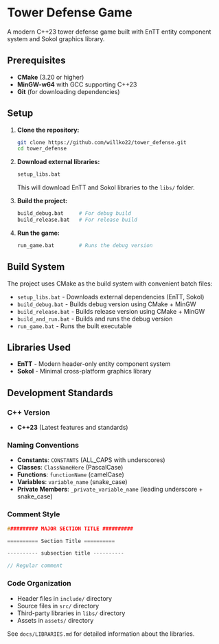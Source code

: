 # Tower Defense Game

A modern C++23 tower defense game built with EnTT entity component system and Sokol graphics library.

## Prerequisites

- **CMake** (3.20 or higher)
- **MinGW-w64** with GCC supporting C++23
- **Git** (for downloading dependencies)

## Setup

1. **Clone the repository:**
   ```bash
   git clone https://github.com/willko22/tower_defense.git
   cd tower_defense
   ```

2. **Download external libraries:**
   ```bash
   setup_libs.bat
   ```
   This will download EnTT and Sokol libraries to the `libs/` folder.

3. **Build the project:**
   ```bash
   build_debug.bat     # For debug build
   build_release.bat   # For release build
   ```

4. **Run the game:**
   ```bash
   run_game.bat        # Runs the debug version
   ```

## Build System

The project uses CMake as the build system with convenient batch files:

- `setup_libs.bat` - Downloads external dependencies (EnTT, Sokol)
- `build_debug.bat` - Builds debug version using CMake + MinGW
- `build_release.bat` - Builds release version using CMake + MinGW  
- `build_and_run.bat` - Builds and runs the debug version
- `run_game.bat` - Runs the built executable

## Libraries Used

- **EnTT** - Modern header-only entity component system
- **Sokol** - Minimal cross-platform graphics library

## Development Standards

### C++ Version
- **C++23** (Latest features and standards)

### Naming Conventions
- **Constants**: `CONSTANTS` (ALL_CAPS with underscores)
- **Classes**: `ClassNameHere` (PascalCase)
- **Functions**: `functionName` (camelCase)
- **Variables**: `variable_name` (snake_case)
- **Private Members**: `_private_variable_name` (leading underscore + snake_case)

### Comment Style
```cpp
########## MAJOR SECTION TITLE ##########

========== Section Title ==========

---------- subsection title ----------

// Regular comment
```

### Code Organization
- Header files in `include/` directory
- Source files in `src/` directory
- Third-party libraries in `libs/` directory
- Assets in `assets/` directory

See `docs/LIBRARIES.md` for detailed information about the libraries.